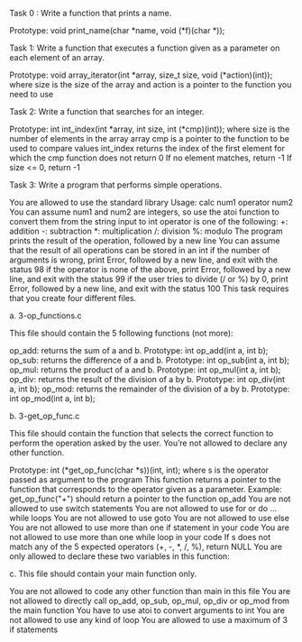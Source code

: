 Task 0 : Write a function that prints a name.

Prototype: void print_name(char *name, void (*f)(char *));

Task 1: Write a function that executes a function given as a parameter on each element of an array.

Prototype: void array_iterator(int *array, size_t size, void (*action)(int)); where size is the size of the array and action is a pointer to the function you need to use

Task 2: Write a function that searches for an integer.

Prototype: int int_index(int *array, int size, int (*cmp)(int)); where size is the number of elements in the array array cmp is a pointer to the function to be used to compare values int_index returns the index of the first element for which the cmp function does not return 0 If no element matches, return -1 If size <= 0, return -1

Task 3: Write a program that performs simple operations.

You are allowed to use the standard library Usage: calc num1 operator num2 You can assume num1 and num2 are integers, so use the atoi function to convert them from the string input to int operator is one of the following: +: addition -: subtraction *: multiplication /: division %: modulo The program prints the result of the operation, followed by a new line You can assume that the result of all operations can be stored in an int if the number of arguments is wrong, print Error, followed by a new line, and exit with the status 98 if the operator is none of the above, print Error, followed by a new line, and exit with the status 99 if the user tries to divide (/ or %) by 0, print Error, followed by a new line, and exit with the status 100 This task requires that you create four different files.

a. 3-op_functions.c

This file should contain the 5 following functions (not more):

op_add: returns the sum of a and b. Prototype: int op_add(int a, int b); op_sub: returns the difference of a and b. Prototype: int op_sub(int a, int b); op_mul: returns the product of a and b. Prototype: int op_mul(int a, int b); op_div: returns the result of the division of a by b. Prototype: int op_div(int a, int b); op_mod: returns the remainder of the division of a by b. Prototype: int op_mod(int a, int b);

b. 3-get_op_func.c

This file should contain the function that selects the correct function to perform the operation asked by the user. You’re not allowed to declare any other function.

Prototype: int (*get_op_func(char *s))(int, int); where s is the operator passed as argument to the program This function returns a pointer to the function that corresponds to the operator given as a parameter. Example: get_op_func("+") should return a pointer to the function op_add You are not allowed to use switch statements You are not allowed to use for or do ... while loops You are not allowed to use goto You are not allowed to use else You are not allowed to use more than one if statement in your code You are not allowed to use more than one while loop in your code If s does not match any of the 5 expected operators (+, -, *, /, %), return NULL You are only allowed to declare these two variables in this function:

c. This file should contain your main function only.

You are not allowed to code any other function than main in this file You are not allowed to directly call op_add, op_sub, op_mul, op_div or op_mod from the main function You have to use atoi to convert arguments to int You are not allowed to use any kind of loop You are allowed to use a maximum of 3 if statements
